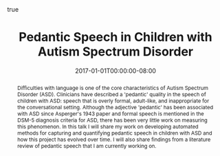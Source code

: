---
title: Pedantic Speech in Children with Autism Spectrum Disorder
event: CSEE Seminar - Center for Spoken Language Understanding
location: Oregon Health and Science University, Portland, Oregon - GH47
  
tags: []

time_start: 2019-05-14T11:45:00
time_end: 2019-05-14T13:00:00

links:
- icon: images
  icon_pack: fas
  name: slides
  url: https://glawley.netlify.com/pedantry-seminar/index.pdf


abstract: "Difficulties with language is one of the core characteristics of Autism Spectrum Disorder (ASD). Clinicians have described a 'pedantic' quality in the speech of children with ASD: speech that is overly formal, adult-like, and inappropriate for the conversational setting. Although the adjective 'pedantic' has been associated with ASD since Asperger's 1943 paper and formal speech is mentioned in the DSM-5 diagnosis criteria for ASD, there has been very little work on measuring this phenomenon. In this talk I will share my work on developing automated methods for capturing and quantifying pedantic speech in children with ASD and how this project has evolved over time. I will also share findings from a literature review of pedantic speech that I am currently working on."

abstract_short: "An automated method for measuring pedantic speech in the language of children with Autism."

all_day: false
authors: []
date: "2017-01-01T00:00:00-08:00" # schedule publish date
draft: false
featured: false
math: true
---